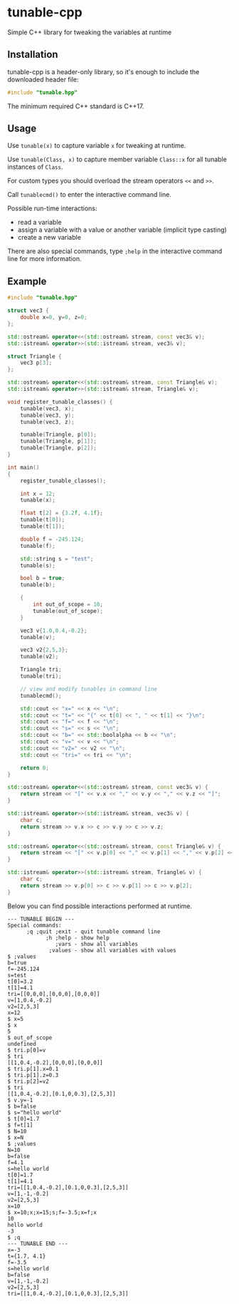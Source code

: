 # tunable-cpp
Simple C++ library for tweaking the variables at runtime

## Installation
tunable-cpp is a header-only library, so it's enough to include the downloaded header file:
```cpp
#include "tunable.hpp"
```

The minimum required C++ standard is C++17.

## Usage

Use `tunable(x)` to capture variable `x` for tweaking at runtime.

Use `tunable(Class, x)` to capture member variable `Class::x` for all tunable instances of `Class`.

For custom types you should overload the stream operators `<<` and `>>`.

Call `tunablecmd()` to enter the interactive command line.

Possible run-time interactions:
- read a variable
- assign a variable with a value or another variable (implicit type casting)
- create a new variable

There are also special commands, type `;help` in the interactive command line for more information.

## Example

```cpp
#include "tunable.hpp"

struct vec3 {
    double x=0, y=0, z=0;
};

std::ostream& operator<<(std::ostream& stream, const vec3& v);
std::istream& operator>>(std::istream& stream, vec3& v);

struct Triangle {
    vec3 p[3];
};

std::ostream& operator<<(std::ostream& stream, const Triangle& v);
std::istream& operator>>(std::istream& stream, Triangle& v);

void register_tunable_classes() {
    tunable(vec3, x);
    tunable(vec3, y);
    tunable(vec3, z);

    tunable(Triangle, p[0]);
    tunable(Triangle, p[1]);
    tunable(Triangle, p[2]);
}

int main()
{
    register_tunable_classes();

    int x = 12;
    tunable(x);

    float t[2] = {3.2f, 4.1f};
    tunable(t[0]);
    tunable(t[1]);

    double f = -245.124;
    tunable(f);

    std::string s = "test";
    tunable(s);

    bool b = true;
    tunable(b);

    {
        int out_of_scope = 10;
        tunable(out_of_scope);
    }

    vec3 v{1.0,0.4,-0.2};
    tunable(v);

    vec3 v2{2,5,3};
    tunable(v2);

    Triangle tri;
    tunable(tri);

    // view and modify tunables in command line
    tunablecmd();

    std::cout << "x=" << x << "\n";
    std::cout << "t=" << "{" << t[0] << ", " << t[1] << "}\n";
    std::cout << "f=" << f << "\n";
    std::cout << "s=" << s << "\n";
    std::cout << "b=" << std::boolalpha << b << "\n";
    std::cout << "v=" << v << "\n";
    std::cout << "v2=" << v2 << "\n";
    std::cout << "tri=" << tri << "\n";

    return 0;
}

std::ostream& operator<<(std::ostream& stream, const vec3& v) {
    return stream << "[" << v.x << "," << v.y << "," << v.z << "]";
}

std::istream& operator>>(std::istream& stream, vec3& v) {
    char c;
    return stream >> v.x >> c >> v.y >> c >> v.z;
}

std::ostream& operator<<(std::ostream& stream, const Triangle& v) {
    return stream << "[" << v.p[0] << "," << v.p[1] << "," << v.p[2] << "]";
}

std::istream& operator>>(std::istream& stream, Triangle& v) {
    char c;
    return stream >> v.p[0] >> c >> v.p[1] >> c >> v.p[2];
}
```

Below you can find possible interactions performed at runtime.

```
--- TUNABLE BEGIN ---
Special commands:
      ;q ;quit ;exit - quit tunable command line
            ;h ;help - show help
               ;vars - show all variables
             ;values - show all variables with values
$ ;values
b=true
f=-245.124
s=test
t[0]=3.2
t[1]=4.1
tri=[[0,0,0],[0,0,0],[0,0,0]]
v=[1,0.4,-0.2]
v2=[2,5,3]
x=12
$ x=5
$ x
5
$ out_of_scope
undefined
$ tri.p[0]=v
$ tri
[[1,0.4,-0.2],[0,0,0],[0,0,0]]
$ tri.p[1].x=0.1
$ tri.p[1].z=0.3
$ tri.p[2]=v2
$ tri
[[1,0.4,-0.2],[0.1,0,0.3],[2,5,3]]
$ v.y=-1
$ b=false
$ s="hello world"
$ t[0]=1.7
$ f=t[1]
$ N=10
$ x=N
$ ;values
N=10
b=false
f=4.1
s=hello world
t[0]=1.7
t[1]=4.1
tri=[[1,0.4,-0.2],[0.1,0,0.3],[2,5,3]]
v=[1,-1,-0.2]
v2=[2,5,3]
x=10
$ x=10;x;x=15;s;f=-3.5;x=f;x
10
hello world
-3
$ ;q
--- TUNABLE END ---
x=-3
t={1.7, 4.1}
f=-3.5
s=hello world
b=false
v=[1,-1,-0.2]
v2=[2,5,3]
tri=[[1,0.4,-0.2],[0.1,0,0.3],[2,5,3]]
```
